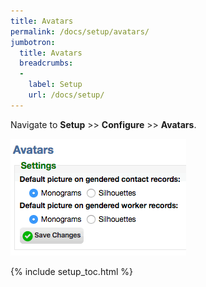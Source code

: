 ```yaml
---
title: Avatars
permalink: /docs/setup/avatars/
jumbotron:
  title: Avatars
  breadcrumbs:
  - 
    label: Setup
    url: /docs/setup/
---
```


Navigate to **Setup** >> **Configure** >> **Avatars**.

<div class="cerb-screenshot">
<img src="/assets/images/docs/setup/avatars.png" class="screenshot">
</div>

{% include setup_toc.html %}
